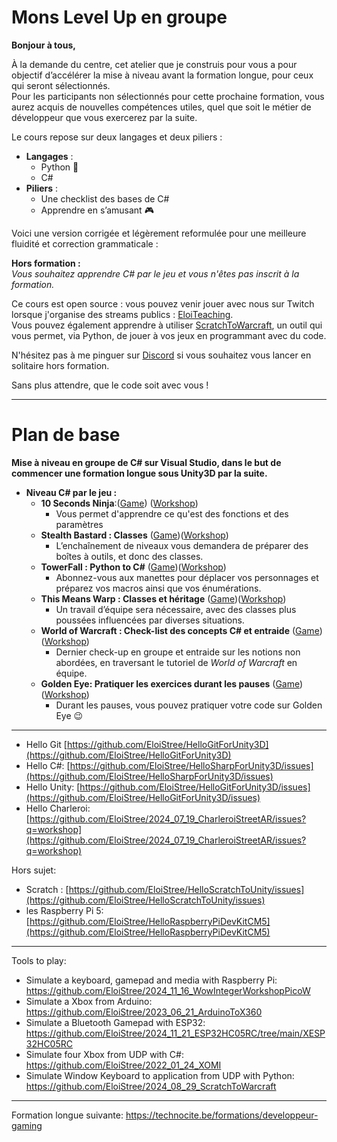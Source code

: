 # Mons Level Up en groupe

**Bonjour à tous,**

À la demande du centre, cet atelier que je construis pour vous a pour objectif d’accélérer la mise à niveau avant la formation longue, pour ceux qui seront sélectionnés.  
Pour les participants non sélectionnés pour cette prochaine formation, vous aurez acquis de nouvelles compétences utiles, quel que soit le métier de développeur que vous exercerez par la suite.  

Le cours repose sur deux langages et deux piliers :  
- **Langages** :  
  - Python 🐍 
  - C#  
- **Piliers** :  
  - Une checklist des bases de C#  
  - Apprendre en s’amusant 🎮  

Voici une version corrigée et légèrement reformulée pour une meilleure fluidité et correction grammaticale :  

**Hors formation :**  
_Vous souhaitez apprendre C# par le jeu et vous n'êtes pas inscrit à la formation._  

Ce cours est open source : vous pouvez venir jouer avec nous sur Twitch lorsque j'organise des streams publics : [EloiTeaching](https://www.twitch.tv/eloiteaching).  
Vous pouvez également apprendre à utiliser [ScratchToWarcraft](https://github.com/EloiStree/2024_08_29_ScratchToWarcraft), un outil qui vous permet, via Python, de jouer à vos jeux en programmant avec du code.  

N'hésitez pas à me pinguer sur [Discord](https://discord.com/invite/UuWWpQMEYh) si vous souhaitez vous lancer en solitaire hors formation.  


Sans plus attendre, que le code soit avec vous !  



--------------

# Plan de base

**Mise à niveau en groupe de C# sur Visual Studio, dans le but de commencer une formation longue sous Unity3D par la suite.**

- **Niveau C# par le jeu :**  
  - **10 Seconds Ninja**:([Game](https://github.com/EloiStree/2025_02_03_MonsLevelUpInGroup/issues/3)) ([Workshop](https://github.com/EloiStree/2025_02_03_MonsLevelUpInGroup/issues/10))
    - Vous permet d'apprendre ce qu'est des fonctions et des paramètres 
  - **Stealth Bastard : Classes**  ([Game](https://github.com/EloiStree/2025_02_03_MonsLevelUpInGroup/issues/4))([Workshop](https://github.com/EloiStree/2025_02_03_MonsLevelUpInGroup/issues/11))
    - L’enchaînement de niveaux vous demandera de préparer des boîtes à outils, et donc des classes.
  - **TowerFall : Python to C#**  ([Game](https://github.com/EloiStree/2025_02_03_MonsLevelUpInGroup/issues/7))([Workshop](https://github.com/EloiStree/2025_02_03_MonsLevelUpInGroup/issues/12))
    - Abonnez-vous aux manettes pour déplacer vos personnages et préparez vos macros ainsi que vos énumérations.  
  - **This Means Warp : Classes et héritage**  ([Game](https://github.com/EloiStree/2025_02_03_MonsLevelUpInGroup/issues/5))([Workshop](https://github.com/EloiStree/2025_02_03_MonsLevelUpInGroup/issues/13))
    - Un travail d’équipe sera nécessaire, avec des classes plus poussées influencées par diverses situations.  
  - **World of Warcraft : Check-list des concepts C# et entraide**  ([Game](https://github.com/EloiStree/2025_02_03_MonsLevelUpInGroup/issues/8))([Workshop](https://github.com/EloiStree/2025_02_03_MonsLevelUpInGroup/issues/14))
    - Dernier check-up en groupe et entraide sur les notions non abordées, en traversant le tutoriel de *World of Warcraft* en équipe.
  - **Golden Eye: Pratiquer les exercices durant les pauses** ([Game](https://github.com/EloiStree/2025_02_03_MonsLevelUpInGroup/issues/6))([Workshop](https://github.com/EloiStree/2025_02_03_MonsLevelUpInGroup/issues/15))
    - Durant les pauses, vous pouvez pratiquer votre code sur Golden Eye 😉  


----------------------------

- Hello Git [https://github.com/EloiStree/HelloGitForUnity3D](https://github.com/EloiStree/HelloGitForUnity3D)
- Hello C#: [https://github.com/EloiStree/HelloSharpForUnity3D/issues](https://github.com/EloiStree/HelloSharpForUnity3D/issues)
- Hello Unity: [https://github.com/EloiStree/HelloGitForUnity3D/issues](https://github.com/EloiStree/HelloGitForUnity3D/issues)
- Hello Charleroi: [https://github.com/EloiStree/2024_07_19_CharleroiStreetAR/issues?q=workshop](https://github.com/EloiStree/2024_07_19_CharleroiStreetAR/issues?q=workshop)

Hors sujet:
- Scratch : [https://github.com/EloiStree/HelloScratchToUnity/issues](https://github.com/EloiStree/HelloScratchToUnity/issues)
- les Raspberry Pi 5: [https://github.com/EloiStree/HelloRaspberryPiDevKitCM5](https://github.com/EloiStree/HelloRaspberryPiDevKitCM5)
  
--------

Tools to play:
- Simulate a keyboard, gamepad and media with Raspberry Pi: https://github.com/EloiStree/2024_11_16_WowIntegerWorkshopPicoW
- Simulate a Xbox from Arduino: https://github.com/EloiStree/2023_06_21_ArduinoToX360
- Simulate a Bluetooth Gamepad with ESP32: https://github.com/EloiStree/2024_11_21_ESP32HC05RC/tree/main/XESP32HC05RC
- Simulate four Xbox from UDP with C#: https://github.com/EloiStree/2022_01_24_XOMI
- Simulate Window Keyboard to application from UDP with Python: https://github.com/EloiStree/2024_08_29_ScratchToWarcraft



--------

Formation longue suivante:
https://technocite.be/formations/developpeur-gaming
